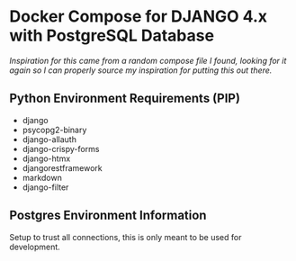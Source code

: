 # Docker Compose for DJANGO 4.x with PostgreSQL Database

*Inspiration for this came from a random compose file I found, looking for it again so I can properly source my inspiration for putting this out there.*

## Python Environment Requirements (PIP)
- django
- psycopg2-binary
- django-allauth
- django-crispy-forms
- django-htmx
- djangorestframework
- markdown
- django-filter

## Postgres Environment Information
Setup to trust all connections, this is only meant to be used for development. 
